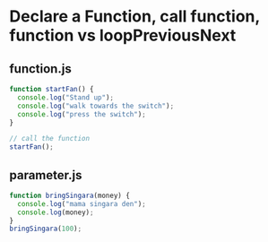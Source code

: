 # **Declare a Function, call function, function vs loopPreviousNext**

## function.js

```jsx
function startFan() {
  console.log("Stand up");
  console.log("walk towards the switch");
  console.log("press the switch");
}

// call the function
startFan();
```

## parameter.js

```jsx
function bringSingara(money) {
  console.log("mama singara den");
  console.log(money);
}
bringSingara(100);
```
